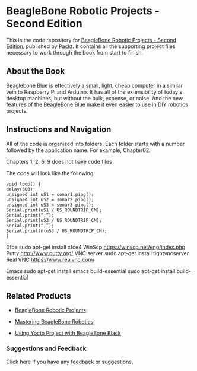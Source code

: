 # BeagleBone Robotic Projects - Second Edition
This is the code repository for [BeagleBone Robotic Projects - Second Edition](https://www.packtpub.com/hardware-and-creative/beaglebone-robotic-projects-second-edition?utm_source=github&utm_medium=repository&utm_campaign=9781788293136), published by [Packt](https://www.packtpub.com/?utm_source=github). It contains all the supporting project files necessary to work through the book from start to finish.
## About the Book
Beaglebone Blue is effectively a small, light, cheap computer in a similar vein to Raspberry Pi and Arduino. It has all of the extensibility of today's desktop machines, but without the bulk, expense, or noise. And the new features of the BeagleBone Blue make it even easier to use in DIY robotics projects.


## Instructions and Navigation
All of the code is organized into folders. Each folder starts with a number followed by the application name. For example, Chapter02.

Chapters 1, 2, 6, 9  does not  have code files

The code will look like the following:
```
void loop() {
delay(500);
unsigned int uS1 = sonar1.ping();
unsigned int uS2 = sonar2.ping();
unsigned int uS3 = sonar3.ping();
Serial.print(uS1 / US_ROUNDTRIP_CM);
Serial.print(“,”);
Serial.print(uS2 / US_ROUNDTRIP_CM);
Serial.print(“,”);
Serial.println(uS3 / US_ROUNDTRIP_CM);
}
```


Xfce sudo apt-get install xfce4
WinScp https://winscp.net/eng/index.php
Putty http://www.putty.org/
VNC server sudo apt-get install tightvncserver
Real VNC https://www.realvnc.com/

Emacs sudo apt-get install emacs
build-essential sudo apt-get install build-essential

## Related Products
* [BeagleBone Robotic Projects](https://www.packtpub.com/hardware-and-creative/beaglebone-robotic-projects?utm_source=github&utm_medium=repository&utm_campaign=9781783559329)

* [Mastering BeagleBone Robotics](https://www.packtpub.com/hardware-and-creative/mastering-beaglebone-robotics?utm_source=github&utm_medium=repository&utm_campaign=9781783988907)

* [Using Yocto Project with BeagleBone Black](https://www.packtpub.com/hardware-and-creative/yocto-beaglebone?utm_source=github&utm_medium=repository&utm_campaign=9781785289736)

### Suggestions and Feedback
[Click here](https://docs.google.com/forms/d/e/1FAIpQLSe5qwunkGf6PUvzPirPDtuy1Du5Rlzew23UBp2S-P3wB-GcwQ/viewform) if you have any feedback or suggestions.

